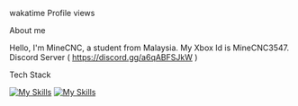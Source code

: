 wakatime Profile views

About me

Hello, I'm MineCNC, a student from Malaysia.
My Xbox Id is MineCNC3547.
Discord Server ( https://discord.gg/a6qABFSJkW )


Tech Stack

[![My Skills](https://skillicons.dev/icons?i=js,html,css,python,powershell,unity)](https://skillicons.dev)
[![My Skills](https://skillicons.dev/icons?i=discord,youtube)](https://skillicons.dev)
